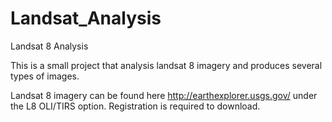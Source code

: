 Landsat_Analysis
================

Landsat 8 Analysis

This is a small project that analysis landsat 8 imagery and produces several types of images.

Landsat 8 imagery can be found here http://earthexplorer.usgs.gov/ under the L8 OLI/TIRS option. Registration is required to download.
